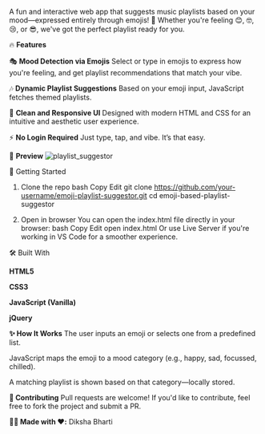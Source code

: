 A fun and interactive web app that suggests music playlists based on your mood—expressed entirely through emojis! 🎉 Whether you're feeling 😊, 🤓, 😢, or 😎, we've got the perfect playlist ready for you.

🔥 **Features**

🎭 **Mood Detection via Emojis**
Select or type in emojis to express how you're feeling, and get playlist recommendations that match your vibe.

🎶 **Dynamic Playlist Suggestions**
Based on your emoji input, JavaScript fetches themed playlists.

🌈 **Clean and Responsive UI**
Designed with modern HTML and CSS for an intuitive and aesthetic user experience.

⚡ **No Login Required**
Just type, tap, and vibe. It’s that easy.

📸 **Preview**
![playlist_suggestor](https://github.com/user-attachments/assets/dfe97c50-30af-4adc-952e-45c91f77f697)



🚀 Getting Started
1. Clone the repo
bash
Copy
Edit
git clone https://github.com/your-username/emoji-playlist-suggestor.git
cd emoji-based-playlist-suggestor

2. Open in browser
You can open the index.html file directly in your browser:
bash
Copy
Edit
open index.html
Or use Live Server if you're working in VS Code for a smoother experience.

🛠️ Built With

**HTML5**

**CSS3**

**JavaScript (Vanilla)**

**jQuery**

**✨ How It Works**
The user inputs an emoji or selects one from a predefined list.

JavaScript maps the emoji to a mood category (e.g., happy, sad, focussed, chilled).

A matching playlist is shown based on that category—locally stored.

**🤝 Contributing**
Pull requests are welcome! If you'd like to contribute, feel free to fork the project and submit a PR.


**🧑‍💻 Made with ❤️:**
Diksha Bharti
